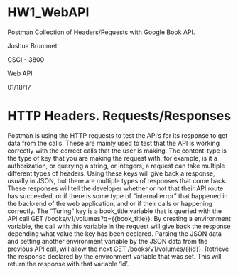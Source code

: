 # HW1_WebAPI
Postman Collection of Headers/Requests with Google Book API. 

Joshua Brummet

CSCI - 3800

Web API

01/18/17

# HTTP Headers. Requests/Responses

Postman is using the HTTP requests to test the API’s for its response to get data from the calls. 
These are mainly used to test that the API is working correctly with the correct calls that the user is making. The content-type is the type of key that you are making the request with, for example, is it a authorization, or querying a string, or integers, a request can take multiple different types of headers. Using these keys will give back a response, usually in JSON, but there are multiple types of responses that come back. These responses will tell the developer whether or not that their API route has succeeded, or if there is some type of “internal error” that happened in the back-end of the web application, and or if their calls or happening correctly. The “Turing” key is a book_title variable that is queried with the API call GET /books/v1/volumes?q={{book_title}}. By creating a environment variable, the call with this variable in the request will give back the response depending what value the key has been declared. Parsing the JSON data and setting another environment variable by the JSON data from the previous API call, will allow the next GET /books/v1/volumes/{{id}}. Retrieve the response declared by the environment variable that was set. This will return the response with that variable ‘id’. 

